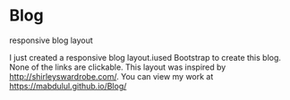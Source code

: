 # Blog
responsive blog layout




I just created a responsive blog layout.iused Bootstrap to create this blog. None of the links are clickable. This layout was inspired by http://shirleyswardrobe.com/.
You can view my work at https://mabdulul.github.io/Blog/
